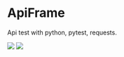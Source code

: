 # ApiFrame
Api test with python, pytest, requests.

![](https://img.shields.io/badge/license-Apache2.0-green.svg?style=flat)
![](https://img.shields.io/badge/language-python-blue.svg?style=flat)
